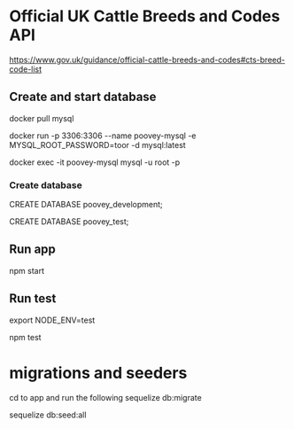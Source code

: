 
# Official UK Cattle Breeds and Codes API
https://www.gov.uk/guidance/official-cattle-breeds-and-codes#cts-breed-code-list

## Create and start database

docker pull mysql

docker run -p 3306:3306 --name poovey-mysql -e MYSQL_ROOT_PASSWORD=toor -d mysql:latest
 
docker exec -it poovey-mysql mysql -u root -p

### Create database
CREATE DATABASE poovey_development;

CREATE DATABASE poovey_test;

## Run app
npm start

## Run test
export NODE_ENV=test

npm test

# migrations and seeders
cd to app and run the following
sequelize db:migrate

sequelize db:seed:all